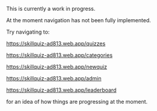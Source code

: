 This is currently a work in progress.

At the moment navigation has not been fully implemented.

Try navigating to:

https://skillquiz-ad813.web.app/quizzes

https://skillquiz-ad813.web.app/categories

https://skillquiz-ad813.web.app/newquiz

https://skillquiz-ad813.web.app/admin

https://skillquiz-ad813.web.app/leaderboard


for an idea of how things are progressing at the moment.